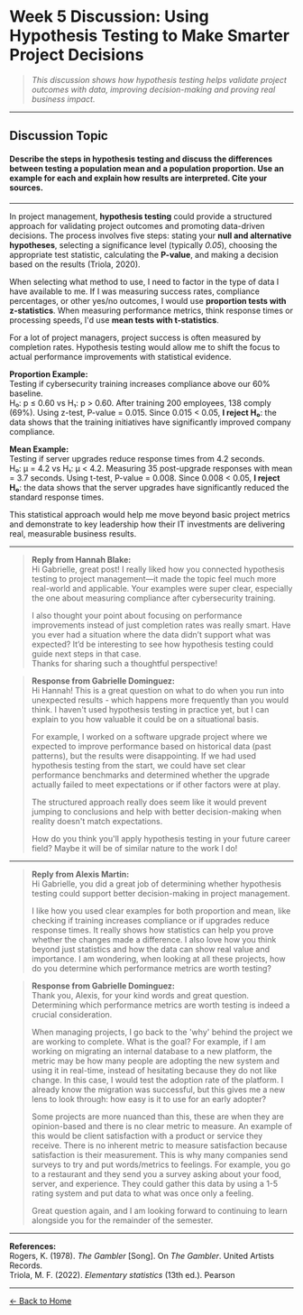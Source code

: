 # Week 5 Discussion: Using Hypothesis Testing to Make Smarter Project Decisions

> *This discussion shows how hypothesis testing helps validate project outcomes with data, improving decision-making and proving real business impact.*

---

## **Discussion Topic**
#### Describe the steps in hypothesis testing and discuss the differences between testing a population mean and a population proportion. Use an example for each and explain how results are interpreted. Cite your sources.

---

In project management, **hypothesis testing** could provide a structured approach for validating project outcomes and promoting data-driven decisions. The process involves five steps: stating your **null and alternative hypotheses**, selecting a significance level (typically *0.05*), choosing the appropriate test statistic, calculating the **P-value**, and making a decision based on the results (Triola, 2020).

When selecting what method to use, I need to factor in the type of data I have available to me. If I was measuring success rates, compliance percentages, or other yes/no outcomes, I would use **proportion tests with z-statistics**. When measuring performance metrics, think response times or processing speeds, I'd use **mean tests with t-statistics**.

For a lot of project managers, project success is often measured by completion rates. Hypothesis testing would allow me to shift the focus to actual performance improvements with statistical evidence.

**Proportion Example:**  
Testing if cybersecurity training increases compliance above our 60% baseline.  
H₀: p ≤ 0.60 vs H₁: p > 0.60. After training 200 employees, 138 comply (69%). Using z-test, P-value = 0.015. Since 0.015 < 0.05, **I reject H₀**: the data shows that the training initiatives have significantly improved company compliance.

**Mean Example:**  
Testing if server upgrades reduce response times from 4.2 seconds.  
H₀: μ = 4.2 vs H₁: μ < 4.2. Measuring 35 post-upgrade responses with mean = 3.7 seconds. Using t-test, P-value = 0.008. Since 0.008 < 0.05, **I reject H₀**: the data shows that the server upgrades have significantly reduced the standard response times.

This statistical approach would help me move beyond basic project metrics and demonstrate to key leadership how their IT investments are delivering real, measurable business results.

---

> **Reply from Hannah Blake:**  
> Hi Gabrielle, great post! I really liked how you connected hypothesis testing to project management—it made the topic feel much more real-world and applicable. Your examples were super clear, especially the one about measuring compliance after cybersecurity training.
> 
> I also thought your point about focusing on performance improvements instead of just completion rates was really smart. Have you ever had a situation where the data didn’t support what was expected? It’d be interesting to see how hypothesis testing could guide next steps in that case.  
> Thanks for sharing such a thoughtful perspective!

> **Response from Gabrielle Dominguez:**  
> Hi Hannah! This is a great question on what to do when you run into unexpected results - which happens more frequently than you would think. I haven't used hypothesis testing in practice yet, but I can explain to you how valuable it could be on a situational basis.  
>  
> For example, I worked on a software upgrade project where we expected to improve performance based on historical data (past patterns), but the results were disappointing. If we had used hypothesis testing from the start, we could have set clear performance benchmarks and determined whether the upgrade actually failed to meet expectations or if other factors were at play.  
>  
> The structured approach really does seem like it would prevent jumping to conclusions and help with better decision-making when reality doesn't match expectations.  
>  
> How do you think you'll apply hypothesis testing in your future career field? Maybe it will be of similar nature to the work I do!

---

> **Reply from Alexis Martin:**  
> Hi Gabrielle, you did a great job of determining whether hypothesis testing could support better decision-making in project management.
> 
> I like how you used clear examples for both proportion and mean, like checking if training increases compliance or if upgrades reduce response times. It really shows how statistics can help you prove whether the changes made a difference. I also love how you think beyond just statistics and how the data can show real value and importance. I am wondering, when looking at all these projects, how do you determine which performance metrics are worth testing?

> **Response from Gabrielle Dominguez:**  
> Thank you, Alexis, for your kind words and great question. Determining which performance metrics are worth testing is indeed a crucial consideration.  
>  
> When managing projects, I go back to the 'why' behind the project we are working to complete. What is the goal? For example, if I am working on migrating an internal database to a new platform, the metric may be how many people are adopting the new system and using it in real-time, instead of hesitating because they do not like change. In this case, I would test the adoption rate of the platform. I already know the migration was successful, but this gives me a new lens to look through: how easy is it to use for an early adopter?  
>  
> Some projects are more nuanced than this, these are when they are opinion-based and there is no clear metric to measure. An example of this would be client satisfaction with a product or service they receive. There is no inherent metric to measure satisfaction because satisfaction is their measurement. This is why many companies send surveys to try and put words/metrics to feelings. For example, you go to a restaurant and they send you a survey asking about your food, server, and experience. They could gather this data by using a 1-5 rating system and put data to what was once only a feeling.  
>  
> Great question again, and I am looking forward to continuing to learn alongside you for the remainder of the semester.

---

**References:**  
Rogers, K. (1978). *The Gambler* [Song]. On *The Gambler*. United Artists Records.  
Triola, M. F. (2022). *Elementary statistics* (13th ed.). Pearson  

---

[← Back to Home](https://gabrielledominguez.github.io/Statics-Applied-Bridging-Data-Decision-Making-in-Project-Management/)

